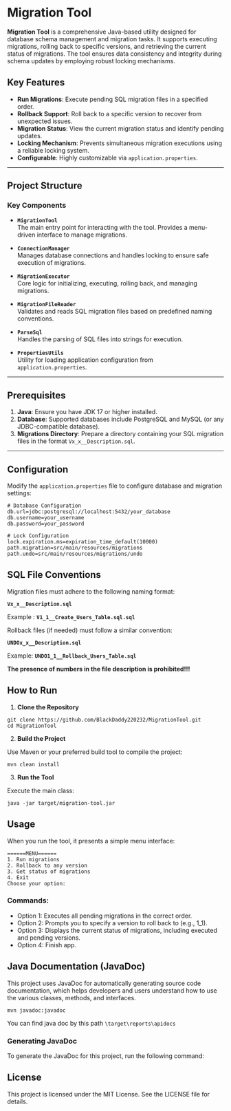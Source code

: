 # Migration Tool

**Migration Tool** is a comprehensive Java-based utility designed for database schema management and migration tasks. It supports executing migrations, rolling back to specific versions, and retrieving the current status of migrations. The tool ensures data consistency and integrity during schema updates by employing robust locking mechanisms.

## Key Features

- **Run Migrations**: Execute pending SQL migration files in a specified order.
- **Rollback Support**: Roll back to a specific version to recover from unexpected issues.
- **Migration Status**: View the current migration status and identify pending updates.
- **Locking Mechanism**: Prevents simultaneous migration executions using a reliable locking system.
- **Configurable**: Highly customizable via `application.properties`.

---

## Project Structure

### Key Components

- **`MigrationTool`**  
  The main entry point for interacting with the tool. Provides a menu-driven interface to manage migrations.

- **`ConnectionManager`**  
  Manages database connections and handles locking to ensure safe execution of migrations.

- **`MigrationExecutor`**  
  Core logic for initializing, executing, rolling back, and managing migrations.

- **`MigrationFileReader`**  
  Validates and reads SQL migration files based on predefined naming conventions.

- **`ParseSql`**  
  Handles the parsing of SQL files into strings for execution.

- **`PropertiesUtils`**  
  Utility for loading application configuration from `application.properties`.

---

## Prerequisites

1. **Java**: Ensure you have JDK 17 or higher installed.
2. **Database**: Supported databases include PostgreSQL and MySQL (or any JDBC-compatible database).
3. **Migrations Directory**: Prepare a directory containing your SQL migration files in the format `Vx_x__Description.sql`.

---

## Configuration

Modify the `application.properties` file to configure database and migration settings:

```properties
# Database Configuration
db.url=jdbc:postgresql://localhost:5432/your_database
db.username=your_username
db.password=your_password

# Lock Configuration
lock.expiration.ms=expiration_time_default(10000)
path.migration=src/main/resources/migrations
path.undo=src/main/resources/migrations/undo
```

## SQL File Conventions

Migration files must adhere to the following naming format:

**`Vx_x__Description.sql`**  

Example : **`V1_1__Create_Users_Table.sql.sql`** 

Rollback files (if needed) must follow a similar convention:

**`UNDOx_x__Description.sql`**

Example: **`UNDO1_1__Rollback_Users_Table.sql`**

**The presence of numbers in the file description is prohibited!!!**

## How to Run
1. **Clone the Repository**
```
git clone https://github.com/BlackDaddy220232/MigrationTool.git
cd MigrationTool
```
2. **Build the Project**

Use Maven or your preferred build tool to compile the project:
```
mvn clean install
```
3. **Run the Tool**

Execute the main class:
```
java -jar target/migration-tool.jar
```
## Usage

When you run the tool, it presents a simple menu interface:

```
======MENU======
1. Run migrations
2. Rollback to any version
3. Get status of migrations
4. Exit
Choose your option: 
```

### Commands:
- Option 1: Executes all pending migrations in the correct order.
- Option 2: Prompts you to specify a version to roll back to (e.g., 1_1).
- Option 3: Displays the current status of migrations, including executed and pending versions.
- Option 4: Finish app.

## Java Documentation (JavaDoc)

This project uses JavaDoc for automatically generating source code documentation, which helps developers and users understand how to use the various classes, methods, and interfaces.
```
mvn javadoc:javadoc
```
You can find java doc by this path ```\target\reports\apidocs```
### Generating JavaDoc

To generate the JavaDoc for this project, run the following command:
## License
This project is licensed under the MIT License. See the LICENSE file for details.